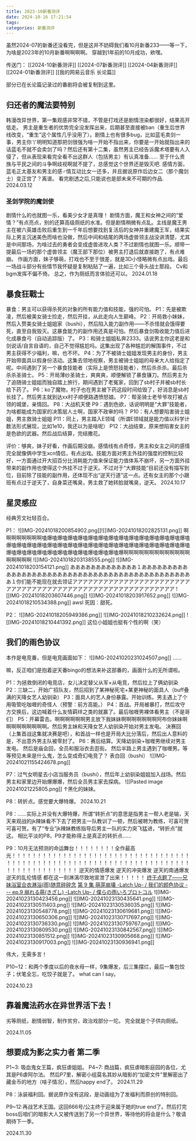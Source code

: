 ```yaml
---
title: 2023-10新番测评
date: 2024-10-16 17:21:54
tags: 
categories: 新番测评
---
```

虽然2024-07的新番还没看完，但是这并不妨碍我们看10月新番233——等一下，为啥是2023年的10月新番啊啊啊啊。
穿越到1年前的10月成功，欸嘿。

传送门：
[[2024-10新番测评]]
[[2024-07新番测评]]
[[2024-04新番测评]]
[[2024-01新番测评]]
[[我的网易云音乐 长论篇]]

部分已在长论篇记录过的番剧将会被复制到这里。

## 归还者的魔法要特别
韩漫改异世界，第一集观感非常不错，不管是打戏还是剧情渲染都很好，结果高开低走。
男主是重生者的优势完全没发挥出来，后期甚至直接被ban（重生后世界线改变，“重生”这个属性几乎没用了）。剧情上也有很多bug，比如蓝毛卖剑一事，男主你丫明明知道那把剑很强为啥一开始不指出来，你要是一开始就指出来的话蓝毛不就不会卖剑了吗？然后还有第十二集，虽然男主已经告诉魔术塔要有人入侵了，但从表现来看完全看不出这群人（包括男主）有认真准备……
至于什么贵族与平民之间的斗争啊歧视啊就不提了，总感觉这个世界还是毁灭吧.
感情方面，蓝毛正太基友和男主的感♂情互动比女一还多，并且据说原作后边女二（那个魔剑士）变正宫了？离谱。
看完剧透之后,只能说也是部未来不可期的作品.
2024.03.12

### 圣剑学院的魔剑使
剧情什么的也就图一乐，看美少女才是真理！
剧情方面，魔王和女神之间的“爱情？”有点亮点，别的还算高级厕纸的水准。但是剧情稍微有点乱。主线是魔王男主在被六英雄击败后重生到一千年后想要找到复活后的女神并重建魔王军，结果实际上男主沉迷美色而啥也没做，然后中间和结尾的两场虚兽领主战没讲清楚，尤其是中间那场，为啥过去的勇者会变成虚兽进攻人类？不过剧情也就图一乐。顺带一提最后一场的那个虚兽领主（魔王部下那位）被男主打退后就直接跑了，有点难崩。
作画方面，妹子够萌，打戏也不至于很差，就是3D小怪略微有点出戏。最后一场战斗部分有些情节我怀疑是复制粘贴了一遍，比如三个骨头战士那段。
Cv和bgm发挥不偏不倚。
总之，作为厕纸而言体验还可以。
2024.01.18

## 暴食狂戰士
暴食：男主可以获得杀死的对象的所有能力值和技能，强的可怕。
P1：先是被欺凌，然后被美女骑士捡走，然后开挂，从此走向人生巅峰。
P2：开局救小妹妹，然后入赘美女骑士姐姐家（bushi），然后陷入能力副作用——不杀怪就会饿得要死，直至自我毁灭。这暴食能力的副作用还真是可怕。然后暴食剑吸收能力值后进化成暴食弓（自动追踪版）了。
P3：和骑士姐姐私奔2333。话说男主你这老是和剑说话/自言自语的，自己不觉得尴尬吗。这集出现了各种尴尬的解围事件，不过男主获得不少福利，嘛，也不坏。
P4：为了不被骑士姐姐发现男主的身份，男主开始带面具以假身份活动。这集去领地视察，男主被骑士姐姐的母亲大人给指定了呢。中间遇到了另一个暴食技能者（实际上是愤怒技能者），然后杀杀杀。最后杀杀杀圣骑士。
P5：开局薄纱圣骑士，爽爽爽，顺便解锁了暴食镰刀。然后男主为了追随骑士姐姐而独自踏上旅行，期间遇到了老冤家，回到了sb村子并被sb村长给下药了。
P6：ko了魔物，村子也在男主被下药这段时间给毁了，好消息是sb村长挂了。然后男主就到达xx村子顺便路遇愤怒娘。
P7：帮圣骑士老爷爷攻打被占领的城堡，亲情回。
P8：大战机天使
P9：遇到色欲，话说明明是“大罪”技能者，为啥都能成为国家的决策层人士啊，国家不政审的吗？
P10：有人想要陷害骑士姐姐，男主救骑士姐姐
P11：同上，男主踏入E领域（所谓E领域就是能力值以科学计数法形式展现，比如1e10，我还以为是啥呢）
P12：大战结束，原来想陷害女主的是色欲的武器。然后战后结算，完结撒花。

评价：够爽，妹子好看，作画后期没崩。感情线有点奇怪，男主和女主之间的感情完全就像俩中学生xcn情侣，有点出戏。技能方面对男主外挂的强度的控制比较好，一方面通过开大招百分比消耗能力值来保证能力值体系不崩坏，另一方面外挂带来的副作用也使得这个外挂不过于逆天。不过对于“大罪技能”目前还没有描写到位，目前除了技能的副作用，还体现不出“逆天行道”这一点。还有女主的那个小跟班有点过于逆天了，自身菜还嘴臭，男主救了她转脸就嘴臭，逆天。
2024.10.17

## 星灵感应
经典芳文社轻百合。

P1：
![[IMG-20241018200854902.png]]![[IMG-20241018202825131.png]]
啊啊啊啊啊啊啊啊嗑爆嗑爆嗑爆嗑爆嗑爆嗑爆嗑爆嗑爆嗑爆嗑爆嗑爆嗑爆嗑爆嗑爆嗑爆嗑爆嗑爆嗑爆嗑爆嗑爆嗑爆嗑爆嗑爆嗑爆嗑爆嗑爆嗑爆嗑爆嗑爆嗑爆嗑爆嗑爆嗑爆嗑爆嗑爆嗑爆嗑爆嗑爆嗑爆嗑爆嗑爆嗑爆嗑爆嗑爆啊啊啊啊啊啊啊啊啊啊啊啊啊啊啊啊啊啊
![[IMG-20241018203138555.png]]
![[IMG-20241018203154121.png]]
あああああああああああああ１ああああああああああああああああああああああああああああああああああああああああああああああ１你们能不能现在就去领证アアアアアアアアアアアアアアアアアアアアアアアアアアアアアアアアアアアアアアアアアアアアアアアアアアアアアアアア
![[IMG-20241018203607446.png]]
![[IMG-20241018203917652.png]]
![[IMG-20241018210534388.png]]
awsl
死因：甜死。

P2：
![[IMG-20241018205949386.png]]
![[IMG-20241018210232624.png]]
![[IMG-20241018210441392.png]]
这位小姐姐也挺有个性的啊（笑）


## 我们的雨色协议
本作是电竞番，但是电竞画面如下：
![[IMG-20241020231024507.png]]
……

嘛，反正咱们是抱着逆天番bingo的想法来补这部番的，画面什么的无所谓啦。

P1：为拯救倒闭的电竞店，女儿决定替父从军×从电竞，然后拉上了俩幼驯染
P2：三缺二，开始广招队友，然后招到了某神秘死宅+某更神秘的面具人（buff叠满的天降女艺人幼驯染）
P3：面具人的艺人身份暴露。开始训练。男主遇上了个用吸管吃咖喱的奇怪人（预警：前方高能。）
P4：首战。开局被暴打，然后攻守方交换后，这边喊着什么友情羁绊之类的就赢了。最后咖喱男裸体看男主（不是哥们）
P5：开幕雷击。啊啊啊啊啊啊男主放下我妹妹啊啊啊啊啊啊啊阿布你妹妹啊啊啊啊啊啊啊啊啊。然后男主妹和天降女艺人幼驯染开始对男主发电。
决赛回（上集首战这集就决赛是吧），和首战一样也是开局大比分落后，然后出人意料的是，不出意外男主队被零封了。
P6：赛后结算。天降幼驯染+咖喱男继续对男主发电。
然后是庙会回，全员和服浴衣去逛街。
然后半路上男主遇到了咖喱男。等等预见未来是什么鬼，怎么变成奇幻电竞了？
表白回（bushi）
![[IMG-20241021155424678.png]]

P7：过气女明星去小店当服务员（bushi），然后年上幼驯染姐姐加入战场。然后男主和家里边开始爆爆爆，然后全员男主家去探病。
![[Pasted image 20241021225805.png]]
↑黑化的妹妹。

P8：转折点。感觉要大爆特爆。
2024.10.21

P8：……实际上并没有大爆特爆，所谓“转折点”的意思是指男主一帮人老是输，天天来观战的jk辣妹看不下去了把男主一队教训了一顿，然后被聘为教练，可喜可贺可喜可贺。有了“专业”jk辣妹教练指导后男主一队的实力突飞猛进，“转折点”就这。
相比平淡的P8，P9才能称得上是真正的转折点……

P9：10月无法预测的命运舞台！！！！！！！！全作最高光！！！！！！！！！！！！！！！！！！！！！！！！！！！！！！！！！！！！！！！！！！！！！！！！！！！！！！！！！！！！！！！！！！！！！！！！！！！！！！！！！！！！！
逆天的情感爆发 逆天的冲突爆发 逆天的南通爆发 逆天的乱伦情感 都在这一刻淋漓尽致地宣泄了出来！！！！！
[终于点题了——兄妹浴室合衣淋浴(雨)随意碎碎念](https://bgm.tv/blog/327488)
[第 9 集 萌芽崩壊 -Latch Up- / 我们的颜色协议 --- ep.9 崩れる萌(きざし) -Latch Up- / 僕らの雨いろプロトコル](https://bgm.tv/ep/1249329)
![[IMG-20241023130423456.png]]
![[IMG-20241023130435641.png]]
![[IMG-20241023130511403.png]]
![[IMG-20241023130536035.png]]
![[IMG-20241023130548778.png]]
![[IMG-20241023130619681.png]]
![[IMG-20241023130650306.png]]
![[IMG-20241023130717697.png]]
![[IMG-20241023130736330.png]]
![[IMG-20241023130759767.png]]
![[IMG-20241023130809530.png]]
![[IMG-20241023130842567.png]]
![[IMG-20241023130851512.png]]
![[IMG-20241023130905668.png]]
![[IMG-20241023130917003.png]]
![[IMG-20241023130936941.png]]


伟大，无需多言！

P10~12：和两个季度以后的夜水母一样，9集爆发，后三集摆烂，最后一集包饺子；伏笔全忘，吃饺子就是了。
what can I say。

2024.10.23

## 靠着魔法药水在异世界活下去！
劣等厕纸，剧情弱智，制作贫穷，政治戏部分一坨。
完全就是个子供向厕纸。

2024.11.05

## 想要成为影之实力者 第二季
P1~3: 吸血鬼女王篇，疯狂虐姐姐。
P4~7: 商战篇，疯狂虐暗影庭园的各位，尤其是P6虐阿尔法。
然后P7里，解密小组莫名其妙从暗影的“加密文件”里解密出了藏金币的地方（啥子情况），然后happy end了。
2024.11.29

P8：泳装福利回。据说原作没有这段，是动画组为了发福利而原创的特别回。

P9~12:再战艺术王国。这回666号/公主终于迎来属于她的true end了。然后打完boss后咱们的暗影大人又被传送到了另一个异世界，等待他的将会是什么？敬请期待下一季。

2024.11.30